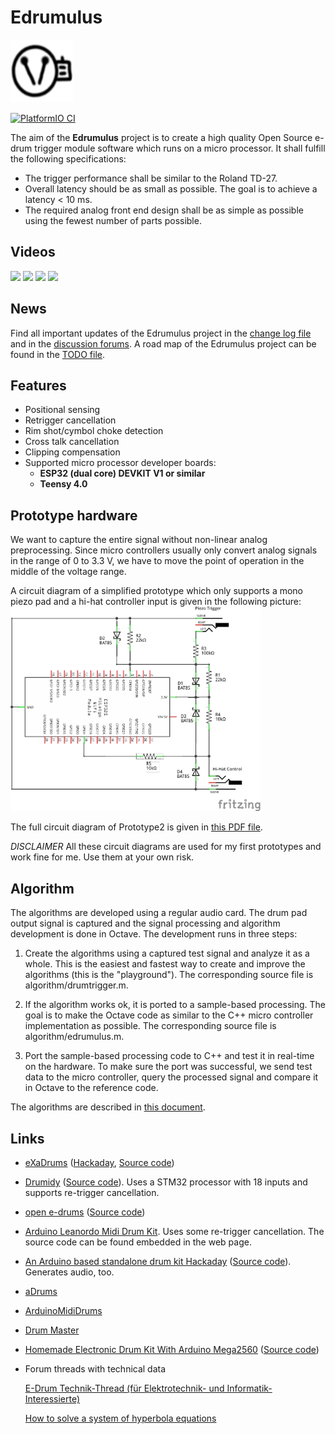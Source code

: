 # Edrumulus

<img width="100" height="100" src="doc/images/edrumulus_logo.png"/>

[![PlatformIO CI](https://github.com/corrados/edrumulus/actions/workflows/main.yml/badge.svg)](https://github.com/corrados/edrumulus/actions/workflows/main.yml)

The aim of the **Edrumulus** project is to create a high quality Open Source e-drum trigger module software
which runs on a micro processor. It shall fulfill the following specifications:
- The trigger performance shall be similar to the Roland TD-27.
- Overall latency should be as small as possible. The goal is to achieve a latency < 10 ms.
- The required analog front end design shall be as simple as possible using the fewest number of
  parts possible.


## Videos

[<img src="https://img.youtube.com/vi/tBlKvivwAE4/0.jpg" width="150">](https://www.youtube.com/watch?v=tBlKvivwAE4)
[<img src="https://img.youtube.com/vi/UKeuFm_DDTk/0.jpg" width="150">](https://www.youtube.com/watch?v=UKeuFm_DDTk)
[<img src="https://img.youtube.com/vi/naP-ODXl9Y0/0.jpg" width="150">](https://www.youtube.com/watch?v=naP-ODXl9Y0)
[<img src="https://img.youtube.com/vi/HZXtSe5p0rs/0.jpg" width="150">](https://www.youtube.com/watch?v=HZXtSe5p0rs)


## News

Find all important updates of the Edrumulus project in the [change log file](doc/ChangeLog.md)
and in the [discussion forums](https://github.com/corrados/edrumulus/discussions). A road map
of the Edrumulus project can be found in the [TODO file](doc/TODO.md).


## Features

- Positional sensing
- Retrigger cancellation
- Rim shot/cymbol choke detection
- Cross talk cancellation
- Clipping compensation
- Supported micro processor developer boards:
  - **ESP32 (dual core) DEVKIT V1 or similar**
  - **Teensy 4.0**


## Prototype hardware

  We want to capture the entire signal without non-linear analog preprocessing.
  Since micro controllers usually only convert analog signals in the range of 0 to 3.3 V,
  we have to move the point of operation in the middle of the voltage range.

  A circuit diagram of a simplified prototype which only supports a mono piezo pad and
  a hi-hat controller input is given in the following picture:
  <br/><img src="doc/images/edrumulus_testing.png" width="400"><br/>

  The full circuit diagram of Prototype2 is given in [this PDF file](hardware/prototype2/edrumulus.pdf).

  *DISCLAIMER* All these circuit diagrams are used for my first prototypes and work fine for me. Use them
  at your own risk.


## Algorithm

The algorithms are developed using a regular audio card. The drum pad output signal is captured and
the signal processing and algorithm development is done in Octave. The development runs in three steps:

1. Create the algorithms using a captured test signal and analyze it as a whole. This is the
   easiest and fastest way to create and improve the algorithms (this is the "playground"). The
   corresponding source file is algorithm/drumtrigger.m.

2. If the algorithm works ok, it is ported to a sample-based processing. The goal is to make the
   Octave code as similar to the C++ micro controller implementation as possible. The corresponding
   source file is algorithm/edrumulus.m.

3. Port the sample-based processing code to C++ and test it in real-time on the hardware. To make
   sure the port was successful, we send test data to the micro controller, query the processed
   signal and compare it in Octave to the reference code.

The algorithms are described in [this document](doc/algorithm.md).


## Links

- [eXaDrums](https://exadrums.com) ([Hackaday](https://hackaday.io/project/9350-exadrums), [Source code](https://github.com/SpintroniK/libeXaDrums))

- [Drumidy](https://hackaday.io/project/176712-drumidy-electronic-midi-drum-controller) ([Source code](https://github.com/EvgenyD/Drumidy)). Uses a STM32 processor with 18 inputs and supports re-trigger cancellation.

- [open e-drums](https://open-e-drums.com) ([Source code](https://github.com/RyoKosaka/HelloDrum-arduino-Library))

- [Arduino Leanordo Midi Drum Kit](https://hoeser-medien.de/2016/11/arduino-leanordo-midi-drum-kit). Uses some re-trigger cancellation. The source code can be found embedded in the web page.

- [An Arduino based standalone drum kit Hackaday](https://hackaday.io/project/171929-an-arduino-based-standalone-drum-kit) ([Source code](https://hackaday.io/project/171929-an-arduino-based-standalone-drum-kit#menu-files)). Generates audio, too.

- [aDrums](https://github.com/josuelopezv/aDrums)

- [ArduinoMidiDrums](https://github.com/evankale/ArduinoMidiDrums)

- [Drum Master](https://github.com/thebiguno/microcontroller-projects/tree/master/projects/drummaster/rev2/src)

- [Homemade Electronic Drum Kit With Arduino Mega2560](https://www.instructables.com/Homemade-Electronic-Drum-Kit-With-Arduino-Mega2560) ([Source code](https://github.com/Victor2805/Homemade-electronic-drum-kit-with-arduino))

- Forum threads with technical data

  [E-Drum Technik-Thread (für Elektrotechnik- und Informatik-Interessierte)](https://www.drummerforum.de/forum/71415-e-drum-technik-thread-f%C3%BCr-elektrotechnik-und-informatik-interessierte.html)

  [How to solve a system of hyperbola equations](https://math.stackexchange.com/questions/3373011/how-to-solve-this-system-of-hyperbola-equations)
  
